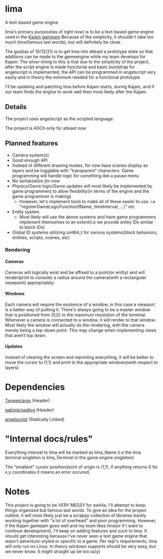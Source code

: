 # lima
A text-based game engine

lima's primary purpose(as of right now) is to be a text-based game engine used in the [Kajam gamejam](https://replit.com/site/kajam)
Because of the simplicity, it shouldn't take too much time(famous last words), but will definitely be close.

The goal(as of 10/12/21) is to get lima into atleast a prototype state so that additions can be made to the gameengine while my team develops for Kajam. The silver-lining to this is that due to the simplicity of the project, after the script engine is made functional and basic bootstrap for angelscript is implemented, the API can be programmed in angelscript very easily and in theory the minimum needed for a functional prototype.

I'll be updating and patching lima before Kajam starts, during Kajam, and if our team finds the engine to work well then most likely after the Kajam. 

## Details

The project uses angelscript as the scripted language.

The project is ASCII-only for atleast now


## Planned features

* Camera system(s)
* Good enough API
* Instead of different drawing modes, for now have scenes display as layers and be togglable with "transparent" characters. Game programming will handle logic for something like a pause menu
* No serliaization *for now*
* Physics/Game logic/Game updates will most likely be implemented by game programmers to allow flexibility(in terms of the engine and the game programmer is making)
    * However, let's implement tools to make all of these easier to use. i.e "registerGameLogicFunction(fName, timeInterval, ...)" etc
* Entity system
    * Most likely will use the above systems and have game programmers implement themselves to an extent(i.e we provide entity IDs similar to block IDs)
* Global ID systems utilizing uint64_t for various systems(block behaviors, entities, scripts, scenes, etc)

### Rendering
#### Cameras
Cameras will logically exist and be affixed to a point(or entity) and will render(print to console) a radius around the camera(with a rectangular viewpoint) appropriately.
#### Windows
Each camera will require the existence of a window, in this case a viewport is a better way of putting it. There's always going to be a master window that is positioned from (0,0) to the maximum resolution of the terminal. Whenever a camera is connected to a window, it will render to that window. Most likely the window will actually do the rendering, with the camera merely being a top-down point. This may change when implementing views that aren't top down.
#### Updates
Instead of clearing the screen and reprinting everything, it will be better to move the cursor to (1,1) and print to the appropriate windows(with respect to layers) 
# Dependencies

[Taywee/args](https://github.com/Taywee/args) (Header)

[gabime/spdlog](https://github.com/gabime/spdlog) (Header)

[angelscript](https://www.angelcode.com/angelscript/) (Statically Linked)



# "Internal docs/rules"

Everything internal to lima will be marked as lima_Name
(i.e the lima terminal singleton is lima_Terminal in the game engine singleton)

The "smallest" cursor position/point of origin is (1,1), if anything returns 0 for x,y coordinates it means an error occured. 


# Notes
This project  is going to be VERY MESSY for awhile, I'll attempt to keep things organized but famous last words. 
To give an idea for the project outline; it will most likely just be a scrappy collection of libraries barely working together with "a lot of overhead" and poor programming. 
However, if the Kajam gamejam goes well and my team likes lima(or if I want to continue development), I'll keep on adding features and such to lima. It should get interesting because I've never seen a text game engine that wasn't adventure-styled or specific to a game. Per repl's requirements, lima will only run on Linux. In theory windows supports should be very easy, but we never know. (I might straight up be too lazy)